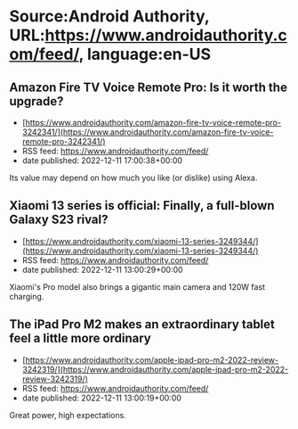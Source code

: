 # Source:Android Authority, URL:https://www.androidauthority.com/feed/, language:en-US

## Amazon Fire TV Voice Remote Pro: Is it worth the upgrade?
 - [https://www.androidauthority.com/amazon-fire-tv-voice-remote-pro-3242341/](https://www.androidauthority.com/amazon-fire-tv-voice-remote-pro-3242341/)
 - RSS feed: https://www.androidauthority.com/feed/
 - date published: 2022-12-11 17:00:38+00:00

Its value may depend on how much you like (or dislike) using Alexa.

## Xiaomi 13 series is official: Finally, a full-blown Galaxy S23 rival?
 - [https://www.androidauthority.com/xiaomi-13-series-3249344/](https://www.androidauthority.com/xiaomi-13-series-3249344/)
 - RSS feed: https://www.androidauthority.com/feed/
 - date published: 2022-12-11 13:00:29+00:00

Xiaomi's Pro model also brings a gigantic main camera and 120W fast charging.

## The iPad Pro M2 makes an extraordinary tablet feel a little more ordinary
 - [https://www.androidauthority.com/apple-ipad-pro-m2-2022-review-3242319/](https://www.androidauthority.com/apple-ipad-pro-m2-2022-review-3242319/)
 - RSS feed: https://www.androidauthority.com/feed/
 - date published: 2022-12-11 13:00:19+00:00

Great power, high expectations.


